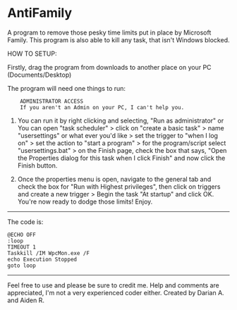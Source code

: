 # AntiFamily
A program to remove those pesky time limits put in place by Microsoft Family.
This program is also able to kill any task, that isn't Windows blocked.

HOW TO SETUP:

Firstly, drag the program from downloads to another place on your PC (Documents/Desktop)

The program will need one things to run:

		ADMINISTRATOR ACCESS
		If you aren't an Admin on your PC, I can't help you.
		
1. You can run it by right clicking and selecting, "Run as administrator"
	or
	You can open "task scheduler" > click on "create a basic task" > name "usersettings" or what ever you'd like > set the trigger to "when I log on" > set the action to "start a 		program" > for the program/script select "usersettings.bat" > on the Finish page, check the box that says, "Open the Properties dialog for this task when I click Finish" and now 	click the Finish button.

2. Once the properties menu is open, navigate to the general tab and check the box for "Run with Highest privileges", then click on triggers and create a new trigger > Begin the task "At startup" and click OK. You're now ready to dodge those limits! Enjoy.



--------------------------------------------------------------------------------------------------------------------------------------------------------



The code is:

	@ECHO OFF
	:loop
	TIMEOUT 1
	Taskkill /IM WpcMon.exe /F
	echo Execution Stopped
	goto loop
--------------------------------

Feel free to use and please be sure to credit me.
Help and comments are appreciated, I'm not a very experienced coder either. 
Created by Darian A. and Aiden R.
